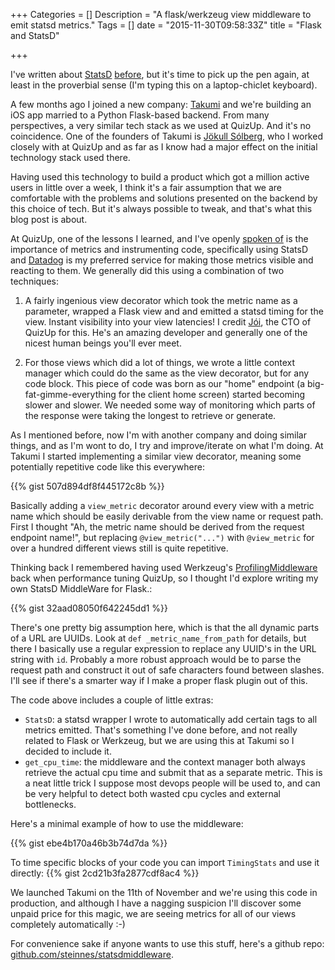 +++
Categories = []
Description = "A flask/werkzeug view middleware to emit statsd metrics."
Tags = []
date = "2015-11-30T09:58:33Z"
title = "Flask and StatsD"

+++

I've written about <a href="/post/reinventing-the-wheel">StatsD</a> <a href="/post/datadog">before</a>,
but it's time to pick up the pen again, at least in the proverbial sense (I'm
typing this on a laptop-chiclet keyboard).

A few months ago I joined a new company: <a href="http://takumi.com">Takumi</a>
and we're building an iOS app married to a Python Flask-based backend. From
many perspectives, a very similar tech stack as we used at QuizUp.  And it's no
coincidence.  One of the founders of Takumi is <a href="http://twitter.com/jokull">Jökull Sólberg</a>,
who I worked closely with at QuizUp and as far as I know had a major effect on
the initial technology stack used there.

Having used this technology to build a product which got a million active users
in little over a week, I think it's a fair assumption that we are comfortable
with the problems and solutions presented on the backend by this choice of tech.
But it's always possible to tweak, and that's what this blog post is about.

At QuizUp, one of the lessons I learned, and I've openly <a href="https://speakerdeck.com/steinnes/quizup-zero-to-a-million-users-in-8-days?slide=16">spoken of</a>
is the importance of metrics and instrumenting code, specifically using StatsD
and <a href="http://www.datadog.com">Datadog</a> is my preferred service for
making those metrics visible and reacting to them.  We generally did this
using a combination of two techniques:

1. A fairly ingenious view decorator which took the metric name as a parameter,
wrapped a Flask view and and emitted a statsd timing for the view.  Instant
visibility into your view latencies!  I credit <a href="https://twitter.com/johannth">Jói</a>,
the CTO of QuizUp for this.  He's an amazing developer and generally one of the
nicest human beings you'll ever meet.

2. For those views which did a lot of things, we wrote a little context manager
which could do the same as the view decorator, but for any code block.  This
piece of code was born as our "home" endpoint (a big-fat-gimme-everything for
the client home screen) started becoming slower and slower.  We needed some
way of monitoring which parts of the response were taking the longest to retrieve
or generate.

As I mentioned before, now I'm with another company and doing similar things, and
as I'm wont to do, I try and improve/iterate on what I'm doing.  At Takumi I
started implementing a similar view decorator, meaning some potentially repetitive
code like this everywhere:

{{% gist 507d894df8f445172c8b %}}

Basically adding a `view_metric` decorator around every view with a metric
name which should be easily derivable from the view name or request path.  First
I thought "Ah, the metric name should be derived from the request endpoint name!",
but replacing `@view_metric("...")` with `@view_metric` for over a hundred
different views still is quite repetitive.

Thinking back I remembered having used Werkzeug's <a href="http://werkzeug.pocoo.org/docs/0.10/contrib/profiler/">ProfilingMiddleware</a>
back when performance tuning QuizUp, so I thought I'd explore writing my own
StatsD MiddleWare for Flask.:

{{% gist 32aad08050f642245dd1 %}}

There's one pretty big assumption here, which is that the all dynamic parts of
a URL are UUIDs.  Look at `def _metric_name_from_path` for details, but there
I basically use a regular expression to replace any UUID's in the URL string
with `id`.  Probably a more robust approach would be to parse the request path
and construct it out of safe characters found between slashes.  I'll see if
there's a smarter way if I make a proper flask plugin out of this.

The code above includes a couple of little extras:

- `StatsD`: a statsd wrapper I wrote to automatically add certain tags to all
metrics emitted.  That's something I've done before, and not really related to
Flask or Werkzeug, but we are using this at Takumi so I decided to include it.
- `get_cpu_time`: the middleware and the context manager both always retrieve
the actual cpu time and submit that as a separate metric.  This is a neat
little trick I suppose most devops people will be used to, and can be very
helpful to detect both wasted cpu cycles and external bottlenecks.

Here's a minimal example of how to use the middleware:

{{% gist ebe4b170a46b3b74d7da %}}

To time specific blocks of your code you can import `TimingStats` and use it
directly:
{{% gist 2cd21b3fa2877cdf8ac4 %}}

We launched Takumi on the 11th of November and we're using this code in
production, and although I have a nagging suspicion I'll discover some unpaid
price for this magic, we are seeing metrics for all of our views completely
automatically :-)

For convenience sake if anyone wants to use this stuff, here's a github repo:
<a href="https://github.com/steinnes/statsdmiddleware">github.com/steinnes/statsdmiddleware</a>.
